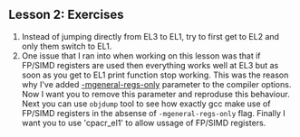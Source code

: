 ## Lesson 2: Exercises

1. Instead of jumping directly from EL3 to EL1, try to first get to EL2 and only them switch to EL1. 
1. One issue that I ran into when working on this lesson was that if FP/SIMD registers are used then everything works well at EL3 but as soon as you get to EL1 print function stop working. This was the reason why I've added [-mgeneral-regs-only](https://github.com/s-matyukevich/raspberry-pi-os/blob/master/src/lesson02/Makefile#L3) parameter to the compiler options. Now I want you to remove this parameter and reproduse this behaviour. Next you can use `objdump` tool to see how exactly gcc make use of FP/SIMD registers in the absense of `-mgeneral-regs-only` flag. Finally I want you to use 'cpacr_el1' to allow ussage of FP/SIMD registers.
